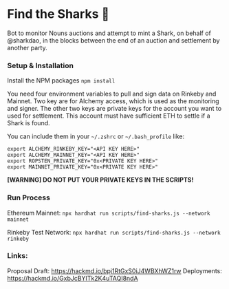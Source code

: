 # Find the Sharks 🦈

Bot to monitor Nouns auctions and attempt to mint a Shark, on behalf of @sharkdao, in the blocks between the end of an auction and settlement by another party.

### Setup & Installation

Install the NPM packages `npm install`

You need four environment variables to pull and sign data on Rinkeby and Mainnet. Two key are for Alchemy access, which is used as the monitoring and signer. The other two keys are private keys for the account you want to used for settlement. This account must have sufficient ETH to settle if a Shark is found.

You can include them in your `~/.zshrc` or `~/.bash_profile` like:

```
export ALCHEMY_RINKEBY_KEY="<API KEY HERE>"
export ALCHEMY_MAINNET_KEY="<API KEY HERE>"
export ROPSTEN_PRIVATE_KEY="0x<PRIVATE KEY HERE>"
export MAINNET_PRIVATE_KEY="0x<PRIVATE KEY HERE>"
```

**[WARNING] DO NOT PUT YOUR PRIVATE KEYS IN THE SCRIPTS!**


### Run Process

Ethereum Mainnet: `npx hardhat run scripts/find-sharks.js --network mainnet`

Rinkeby Test Network: `npx hardhat run scripts/find-sharks.js --network rinkeby`

### Links:

Proposal Draft: https://hackmd.io/bpj1RtGxS0iJ4WBXhWZ1rw
Deployments: https://hackmd.io/GxbJcBYITk2K4uTAQI8ndA


